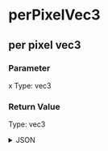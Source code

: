 # perPixelVec3

## per pixel vec3

### Parameter

x
  Type: vec3

### Return Value

  Type: vec3

<details><summary>JSON</summary>

```
{
  "Type": "perPixelVec3",
  "Name": "per pixel vec3",
  "Category": 1,
  "InputPins": [
    {
      "Connection": null,
      "Id": "x",
      "Type": "vec3"
    }
  ],
  "OutputPins": [
    {
      "Id": "",
      "Type": "vec3"
    }
  ]
}
```

</details>

